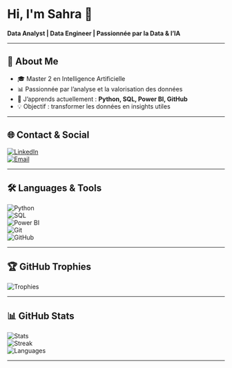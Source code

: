 # Hi, I'm Sahra 🌸  
**Data Analyst | Data Engineer | Passionnée par la Data & l’IA**

---

## 📄 About Me
- 🎓 Master 2 en Intelligence Artificielle  
- 📊 Passionnée par l’analyse et la valorisation des données  
- 🌱 J’apprends actuellement : **Python, SQL, Power BI, GitHub**  
- 💡 Objectif : transformer les données en insights utiles  

---

## 🌐 Contact & Social
[![LinkedIn](https://img.shields.io/badge/LinkedIn-blue?style=for-the-badge&logo=linkedin)](https://www.linkedin.com/in/sahra-ourari-3b628a303/)  
[![Email](https://img.shields.io/badge/Email-D14836?style=for-the-badge&logo=gmail&logoColor=white)](mailto:ourari@estin.dz)

---

## 🛠️ Languages & Tools
![Python](https://img.shields.io/badge/Python-3776AB?style=for-the-badge&logo=python&logoColor=white)  
![SQL](https://img.shields.io/badge/SQL-4479A1?style=for-the-badge&logo=mysql&logoColor=white)  
![Power BI](https://img.shields.io/badge/PowerBI-F2C811?style=for-the-badge&logo=powerbi&logoColor=black)  
![Git](https://img.shields.io/badge/Git-F05032?style=for-the-badge&logo=git&logoColor=white)  
![GitHub](https://img.shields.io/badge/GitHub-181717?style=for-the-badge&logo=github&logoColor=white)

---

## 🏆 GitHub Trophies
![Trophies](https://github-profile-trophy.vercel.app/?username=saku-bloom&theme=radical&margin-w=15&margin-h=15)

---

## 📊 GitHub Stats
![Stats](https://github-readme-stats.vercel.app/api?username=saku-bloom&show_icons=true&theme=radical)  
![Streak](https://github-readme-streak-stats.herokuapp.com/?user=saku-bloom&theme=radical)  
![Languages](https://github-readme-stats.vercel.app/api/top-langs/?username=saku-bloom&layout=compact&theme=radical)

---
